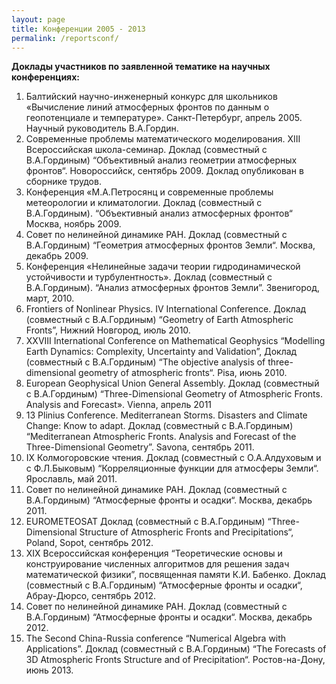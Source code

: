 ```yaml
---
layout: page
title: Конференции 2005 - 2013
permalink: /reportsconf/
---
```


**Доклады участников по заявленной тематике на научных конференциях:**


1. Балтийский научно-инженерный конкурс для школьников «Вычисление линий атмосферных фронтов по данным о геопотенциале и температуре». Санкт-Петербург, апрель 2005. Научный руководитель В.А.Гордин.
2. Современные проблемы математического моделирования. XIII Всероссийская школа-семинар. Доклад (совместный с В.А.Гординым) “Объективный анализ геометрии атмосферных фронтов“. Новороссийск, сентябрь 2009. Доклад опубликован в сборнике трудов.
3. Конференция «М.А.Петросянц и современные проблемы метеорологии и климатологии. Доклад (совместный с В.А.Гординым). “Объективный анализ атмосферных фронтов“ Москва, ноябрь 2009.
4. Совет по нелинейной динамике РАН. Доклад (совместный с В.А.Гординым) “Геометрия атмосферных фронтов Земли“. Москва, декабрь 2009.
5. Конференция «Нелинейные задачи теории гидродинамической устойчивости и турбулентность». Доклад (совместный с В.А.Гординым). “Анализ атмосферных фронтов Земли”. Звенигород, март,  2010.
6. Frontiers of Nonlinear Physics. IV International Conference. Доклад (совместный с В.А.Гординым) “Geometry of Earth Atmospheric Fronts”, Нижний Новгород, июль 2010.
7. XXVIII International Conference on Mathematical Geophysics “Modelling Earth Dynamics: Complexity, Uncertainty and Validation”, Доклад (совместный с В.А.Гординым) “The objective analysis of three-dimensional geometry of atmospheric fronts“. Pisa, июнь 2010.
8. European Geophysical Union General Assembly. Доклад (совместный с В.А.Гординым) “Three-Dimensional Geometry of Atmospheric Fronts. Analysis and Forecast». Vienna, апрель 2011
9. 13 Plinius Conference. Mediterranean Storms. Disasters and Climate Change: Know to adapt. Доклад (совместный с В.А.Гординым) “Mediterranean Atmospheric Fronts. Analysis and Forecast of the Three-Dimensional Geometry”. Savona, сентябрь 2011.
10. IX Колмогоровские чтения.  Доклад (совместный с О.А.Алдуховым и с Ф.Л.Быковым)  “Корреляционные функции для атмосферы Земли“. Ярославль, май 2011.
11. Совет по нелинейной динамике РАН. Доклад (совместный с В.А.Гординым) “Атмосферные фронты и осадки“. Москва, декабрь 2011.
12. EUROMETEOSAT Доклад (совместный с В.А.Гординым) “Three-Dimensional Structure of Atmospheric Fronts and Precipitations“, Poland, Sopot, сентябрь 2012.
13. XIX Всероссийская конференция “Теоретические основы и конструирование численных алгоритмов для решения задач математической физики”, посвященная памяти К.И. Бабенко. Доклад (совместный с В.А.Гординым) “Атмосферные фронты и осадки“, Абрау-Дюрсо, сентябрь 2012.
14. Совет по нелинейной динамике РАН. Доклад (совместный с В.А.Гординым) “Атмосферные фронты и осадки“. Москва, декабрь 2012.
15. The Second China-Russia conference “Numerical Algebra with Applications”. Доклад (совместный с В.А.Гординым) “The Forecasts of 3D Atmospheric Fronts Structure and of Precipitation“. Ростов-на-Дону, июнь 2013.
